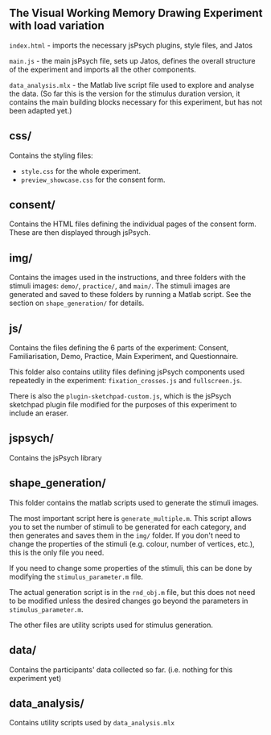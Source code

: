 ## The Visual Working Memory Drawing Experiment with load variation

`index.html` - imports the necessary jsPsych plugins, style files, and Jatos

`main.js` - the main jsPsych file, sets up Jatos, defines the overall structure of the experiment and imports all the other components.

`data_analysis.mlx` - the Matlab live script file used to explore and analyse the data. (So far this is the version for the stimulus duration version, it contains the main building blocks necessary for this experiment, but has not been adapted yet.)

## css/

Contains the styling files:
* `style.css` for the whole experiment.
* `preview_showcase.css` for the consent form.

## consent/

Contains the HTML files defining the individual pages of the consent form. These are then displayed through jsPsych.

## img/

Contains the images used in the instructions, and three folders with the stimuli images: `demo/`, `practice/`, and `main/`. The stimuli images are generated and saved to these folders by running a Matlab script. See the section on `shape_generation/` for details.

## js/

Contains the files defining the 6 parts of the experiment: Consent, Familiarisation, Demo, Practice, Main Experiment, and Questionnaire.

This folder also contains utility files defining jsPsych components used repeatedly in the experiment: `fixation_crosses.js` and `fullscreen.js`.

There is also the `plugin-sketchpad-custom.js`, which is the jsPsych sketchpad plugin file modified for the purposes of this experiment to include an eraser.

## jspsych/

Contains the jsPsych library

## shape_generation/

This folder contains the matlab scripts used to generate the stimuli images.

The most important script here is `generate_multiple.m`. This script allows you to set the number of stimuli to be generated for each category, and then generates and saves them in the `img/` folder. If you don't need to change the properties of the stimuli (e.g. colour, number of vertices, etc.), this is the only file you need.

If you need to change some properties of the stimuli, this can be done by modifying the `stimulus_parameter.m` file.

The actual generation script is in the `rnd_obj.m` file, but this does not need to be modified unless the desired changes go beyond the parameters in `stimulus_parameter.m`.

The other files are utility scripts used for stimulus generation.

## data/

Contains the participants' data collected so far. (i.e. nothing for this experiment yet)

## data_analysis/

Contains utility scripts used by `data_analysis.mlx`